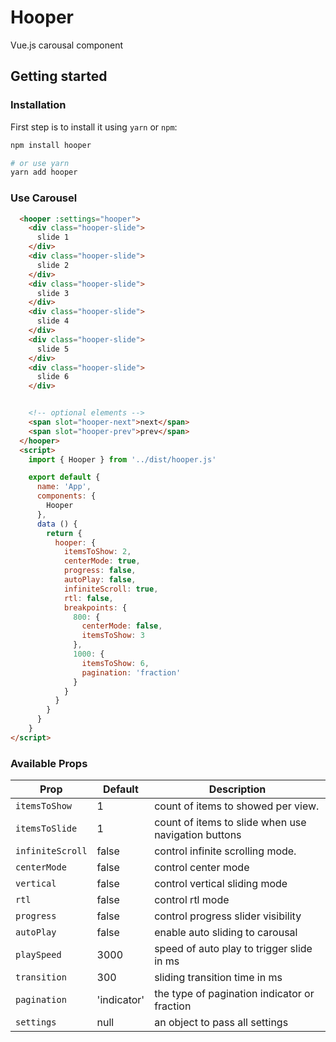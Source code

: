 # Hooper

Vue.js carousal component

## Getting started

### Installation

First step is to install it using `yarn` or `npm`:

```bash
npm install hooper

# or use yarn
yarn add hooper
```

### Use Carousel

```html
  <hooper :settings="hooper">
    <div class="hooper-slide">
      slide 1
    </div>
    <div class="hooper-slide">
      slide 2
    </div>
    <div class="hooper-slide">
      slide 3
    </div>
    <div class="hooper-slide">
      slide 4
    </div>
    <div class="hooper-slide">
      slide 5
    </div>
    <div class="hooper-slide">
      slide 6
    </div>


    <!-- optional elements -->
    <span slot="hooper-next">next</span>
    <span slot="hooper-prev">prev</span>
  </hooper>
  <script>
    import { Hooper } from '../dist/hooper.js'

    export default {
      name: 'App',
      components: {
        Hooper
      },
      data () {
        return {
          hooper: {
            itemsToShow: 2,
            centerMode: true,
            progress: false,
            autoPlay: false,
            infiniteScroll: true,
            rtl: false,
            breakpoints: {
              800: {
                centerMode: false,
                itemsToShow: 3
              },
              1000: {
                itemsToShow: 6,
                pagination: 'fraction'
              }
            }
          }
        }
      }
    }
</script>
```

### Available Props

|Prop             |Default |Description|
|-----------------|-----|-----------|
|`itemsToShow`    |1    |count of items to showed per view.|
|`itemsToSlide`   |1    |count of items to slide when use navigation buttons|
|`infiniteScroll` |false|control infinite scrolling mode.|
|`centerMode`     |false|control center mode|
|`vertical`       |false|control vertical sliding mode|
|`rtl`            |false|control rtl mode|
|`progress`       |false|control progress slider visibility|
|`autoPlay`       |false|enable auto sliding to carousal|
|`playSpeed`      |3000 |speed of auto play to trigger slide in ms|
|`transition`     |300  |sliding transition time in ms|
|`pagination`     |'indicator'|the type of pagination indicator or fraction|
|`settings`       |null|an object to pass all settings|